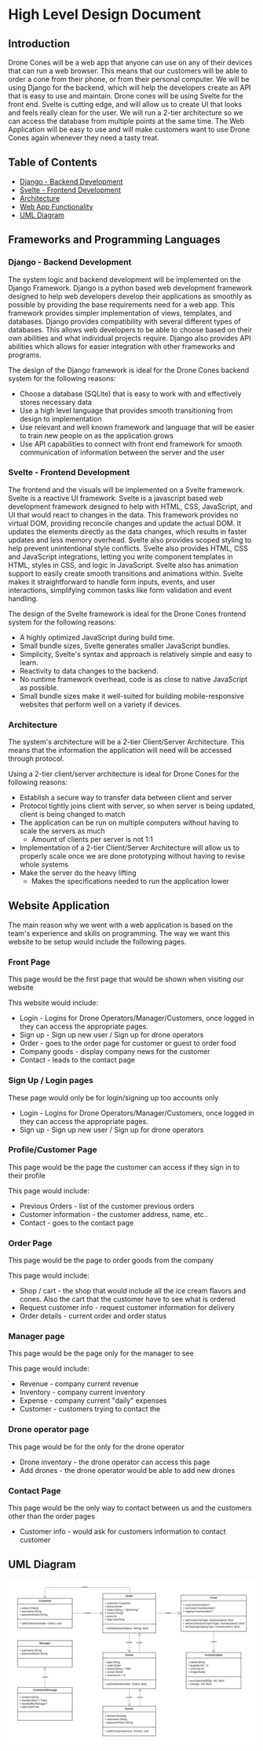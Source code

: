 # High Level Design Document

## Introduction

Drone Cones will be a web app that anyone can use on any of their devices that can run a web browser. This means that our customers will be able to order a cone from their phone, or from their personal computer. We will be using Django for the backend, which will help the developers create an API that is easy to use and maintain. Drone cones will be using Svelte for the front end. Svelte is cutting edge, and will allow us to create UI that looks and feels really clean for the user. We will run a 2-tier architecture so we can access the database from multiple points at the same time. The Web Application will be easy to use and will make customers want to use Drone Cones again whenever they need a tasty treat.

## Table of Contents

- [Django - Backend Development](#django---backend-development)
- [Svelte - Frontend Development](#svelte---frontend-development)
- [Architecture](#architecture)
- [Web App Functionality](#website-application)
- [UML Diagram](#uml-diagram)

## Frameworks and Programming Languages

### Django - Backend Development

The system logic and backend development will be implemented on the Django Framework. Django is a python based web development framework designed to help web developers develop their applications as smoothly as possible by providing the base requirements need for a web app. This framework provides simpler implementation of views, templates, and databases. Django provides compatibility with several different types of databases. This allows web developers to be able to choose based on their own abilities and what individual projects require. Django also provides API abilities which allows for easier integration with other frameworks and programs.

The design of the Django framework is ideal for the Drone Cones backend system for the following reasons:

- Choose a database (SQLite) that is easy to work with and effectively stores necessary data
- Use a high level language that provides smooth transitioning from design to implementation
- Use relevant and well known framework and language that will be easier to train new people on as the application grows
- Use API capabilities to connect with front end framework for smooth communication of information between the server and the user

### Svelte - Frontend Development

The frontend and the visuals will be implemented on a Svelte framework. Svelte is a reactive UI framework. Svelte is a javascript based web development framework designed to help with HTML, CSS, JavaScript, and UI that would react to changes in the data. This framework provides no virtual DOM, providing reconcile changes and update the actual DOM. It updates the elements directly as the data changes, which results in faster updates and less memory overhead. Svelte also provides scoped styling to help prevent unintentional style conflicts. Svelte also provides HTML, CSS and JavaScript integrations, letting you write component templates in HTML, styles in CSS, and logic in JavaScript. Svelte also has animation support to easily create smooth transitions and animations within. Svelte makes it straightforward to handle form inputs, events, and user interactions, simplifying common tasks like form validation and event handling.

The design of the Svelte framework is ideal for the Drone Cones frontend system for the following reasons:

- A highly optimized JavaScript during build time.
- Small bundle sizes, Svelte generates smaller JavaScript bundles.
- Simplicity, Svelte's syntax and approach is relatively simple and easy to learn.
- Reactivity to data changes to the backend.
- No runtime framework overhead, code is as close to native JavaScript as possible.
- Small bundle sizes make it well-suited for building mobile-responsive websites that perform well on a variety if devices.

### Architecture

The system's architecture will be a 2-tier Client/Server Architecture. This means that the information the application will need will be accessed through protocol.

Using a 2-tier client/server architecture is ideal for Drone Cones for the following reasons:

- Establish a secure way to transfer data between client and server
- Protocol tightly joins client with server, so when server is being updated, client is being changed to match
- The application can be run on multiple computers without having to scale the servers as much
  - Amount of clients per server is not 1:1
- Implementation of a 2-tier Client/Server Architecture will allow us to properly scale once we are done prototyping without having to revise whole systems
- Make the server do the heavy lifting
  - Makes the specifications needed to run the application lower

## Website Application

The main reason why we went with a web application is based on the team's experience and skills on programming. The way we want this website to be setup would include the following pages.

### Front Page

This page would be the first page that would be shown when visiting our website

This website would include:

- Login - Logins for Drone Operators/Manager/Customers, once logged in they can access the appropriate pages.
- Sign up - Sign up new user / Sign up for drone operators
- Order - goes to the order page for customer or guest to order food
- Company goods - display company news for the customer
- Contact - leads to the contact page

### Sign Up / Login pages

These page would only be for login/signing up too accounts only

- Login - Logins for Drone Operators/Manager/Customers, once logged in they can access the appropriate pages.
- Sign up - Sign up new user / Sign up for drone operators

### Profile/Customer Page

This page would be the page the customer can access if they sign in to their profile

This page would include:

- Previous Orders - list of the customer previous orders
- Customer information - the customer address, name, etc..
- Contact - goes to the contact page

### Order Page

This page would be the page to order goods from the company

This page would include:

- Shop / cart - the shop that would include all the ice cream flavors and cones. Also the cart that the customer have to see what is ordered
- Request customer info - request customer information for delivery
- Order details - current order and order status

### Manager page

This page would be the page only for the manager to see

This page would include:

- Revenue - company current revenue
- Inventory - company current inventory
- Expense - company current "daily" expenses
- Customer - customers trying to contact the

### Drone operator page

This page would be for the only for the drone operator

- Drone inventory - the drone operator can access this page
- Add drones - the drone operator would be able to add new drones

### Contact Page

This page would be the only way to contact between us and the customers other than the order pages

- Customer info - would ask for customers information to contact customer

## UML Diagram

![./img/UML.jpg](./img/UML.jpg)
